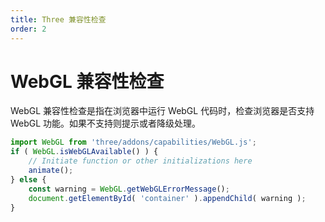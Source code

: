 ```yaml
---
title: Three 兼容性检查
order: 2
---
```




# WebGL 兼容性检查

WebGL 兼容性检查是指在浏览器中运行 WebGL 代码时，检查浏览器是否支持 WebGL 功能。如果不支持则提示或者降级处理。



```js | pure
import WebGL from 'three/addons/capabilities/WebGL.js';
if ( WebGL.isWebGLAvailable() ) {
	// Initiate function or other initializations here
	animate();
} else {
	const warning = WebGL.getWebGLErrorMessage();
	document.getElementById( 'container' ).appendChild( warning );
}
```



